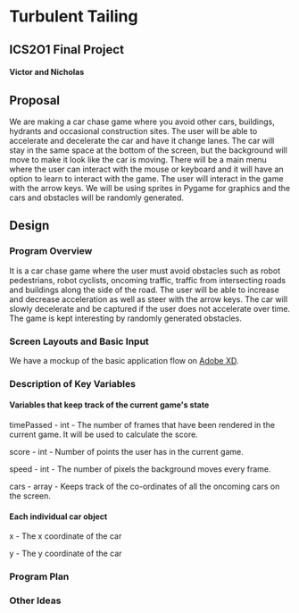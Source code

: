 # Turbulent Tailing
## ICS2O1 Final Project
#### Victor and Nicholas

## Proposal
We are making a car chase game where you avoid other cars, buildings, hydrants and occasional construction sites. The user will be able to accelerate and decelerate the car and have it change lanes. The car will stay in the same space at the bottom of the screen, but the background will move to make it look like the car is moving. There will be a main menu where the user can interact with the mouse or keyboard and it will have an option to learn to interact with the game. The user will interact in the game with the arrow keys. We will be using sprites in Pygame for graphics and the cars and obstacles will be randomly generated.

## Design
### Program Overview
It is a car chase game where the user must avoid obstacles such as robot pedestrians, robot cyclists, oncoming traffic, traffic from intersecting roads and buildings along the side of the road. The user will be able to increase and decrease acceleration as well as steer with the arrow keys. The car will slowly decelerate and be captured if the user does not accelerate over time. The game is kept interesting by randomly generated obstacles.

### Screen Layouts and Basic Input
We have a mockup of the basic application flow on [Adobe XD](https://xd.adobe.com/view/cea6190b-c634-4972-adbd-69d5ded2999b/).

### Description of Key Variables
#### Variables that keep track of the current game's state
timePassed - int - The number of frames that have been rendered in the current game. It will be used to calculate the score.

score - int - Number of points the user has in the current game.

speed - int - The number of pixels the background moves every frame.

cars - array - Keeps track of the co-ordinates of all the oncoming cars on the screen.

#### Each individual car object
x - The x coordinate of the car

y - The y coordinate of the car

### Program Plan

### Other Ideas
